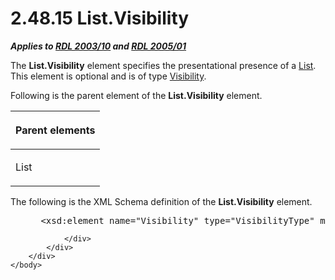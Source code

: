 <html dir="LTR" xmlns:mshelp="http://msdn.microsoft.com/mshelp" xmlns:ddue="http://ddue.schemas.microsoft.com/authoring/2003/5" xmlns:xlink="http://www.w3.org/1999/xlink" xmlns:tool="http://www.microsoft.com/tooltip">
    <head>
        <meta http-equiv="Content-Type" content="text/html; CHARSET=utf-8"></meta>
        <meta name="save" content="history"></meta>
        <title>2.48.15 List.Visibility</title>
        <xml>
            <mshelp:toctitle title="2.48.15 List.Visibility"></mshelp:toctitle>
            <mshelp:rltitle title="[MS-RDL]: List.Visibility"></mshelp:rltitle>
            <mshelp:keyword index="A" term="21c20fa9-cd14-46b5-b82f-5654dfb179ba"></mshelp:keyword>
            <mshelp:attr name="DCSext.ContentType" value="open specification"></mshelp:attr>
            <mshelp:attr name="AssetID" value="21c20fa9-cd14-46b5-b82f-5654dfb179ba"></mshelp:attr>
            <mshelp:attr name="TopicType" value="kbRef"></mshelp:attr>
            <mshelp:attr name="DCSext.Title" value="[MS-RDL]: List.Visibility" />
        </xml>
    </head>
    <body>
        <div id="header">
            <h1 class="heading">2.48.15 List.Visibility</h1>
        </div>
        <div id="mainSection">
            <div id="mainBody">
                <div id="allHistory" class="saveHistory"></div>
                <div id="sectionSection0" class="section" name="collapseableSection">
                    

<p><b><i>Applies to </i></b><a href="a7e2ad00-07c8-4f6d-80ab-3ad55df7b233.htm"><b><i>RDL 2003/10</i></b></a><b>
<i>and </i></b><a href="3ebe2912-4958-4832-b391-cad1f5e13338.htm"><b><i>RDL 2005/01</i></b></a></p>

<p>The <b>List.Visibility</b> element specifies the
presentational presence of a <a href="ea4c625c-0558-4fb3-b3b8-bde6c160b1e2.htm">List</a>.
This element is optional and is of type <a href="9505fbda-7f65-4874-a54a-1944059812e0.htm">Visibility</a>.</p>

<p>Following is the parent element of the <b>List.Visibility</b>
element.</p>

<table>
 <thead>
  <tr>
   <th>
   <p>Parent elements</p>
   </th>
  </tr>
 </thead>
 <tr>
  <td>
  <p>List </p>
  </td>
 </tr>
</table>

<p>The following is the XML Schema definition of the <b>List.Visibility</b>
element.</p>

<dl>
<dd>
<div><pre> &lt;xsd:element name=&quot;Visibility&quot; type=&quot;VisibilityType&quot; minOccurs=&quot;0&quot; /&gt;
</pre></div>
</dd></dl>


                </div>
            </div>
        </div>
    </body>
</html>